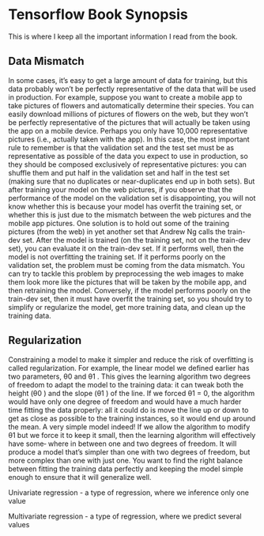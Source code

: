 # Tensorflow Book Synopsis

This is where I keep all the important information I read from the book.

## Data Mismatch

In some cases, it’s easy to get a large amount of data for training, but this data probably won’t be perfectly representative of the data that will be used in production. For example, suppose you want to create a mobile app to take pictures of flowers and automatically determine their species. You can easily download millions of pictures of flowers on the web, but they won’t be perfectly representative of the pictures that will actually be taken using the app on a mobile device. Perhaps you only have 10,000 representative pictures (i.e., actually taken with the app). In this case, the most important rule to remember is that the validation set and the test set must be as representative as possible of the data you expect to use in production, so they should be composed exclusively of representative pictures: you can shuffle them and put half in the validation set and half in the test set (making sure that no duplicates or near-duplicates end up in both sets). But after training your model on the web pictures, if you observe that the performance of the model on the validation set is disappointing, you will not know whether this is because your model has overfit the training set, or whether this is just due to the mismatch between the web pictures and the mobile app pictures. One solution is to hold out some of the training pictures (from the web) in yet another set that Andrew Ng calls the train-dev set. After the model is trained (on the training set, not on the train-dev set), you can evaluate it on the train-dev set. If it performs well, then the model is not overfitting the training set. If it performs poorly on the validation set, the problem must be coming from the data mismatch. You can try to tackle this problem by preprocessing the web images to make them look more like the pictures that will be taken by the mobile app, and then retraining the model. Conversely, if the model performs poorly on the train-dev set, then it must have overfit the training set, so you should try to simplify or regularize the model, get more training data, and clean up the training data.

## Regularization

Constraining a model to make it simpler and reduce the risk of overfitting is called regularization. For example, the linear model we defined earlier has two parameters, θ0 and θ1 . This gives the learning algorithm two degrees of freedom to adapt the model to the training data: it can tweak both the height (θ0 ) and the slope (θ1 ) of the line. If we forced θ1 = 0, the algorithm would have only one degree of freedom and would have a much harder time fitting the data properly: all it could do is move the line up or down to get as close as possible to the training instances, so it would end up around the mean. A very simple model indeed! If we allow the algorithm to modify θ1 but we force it to keep it small, then the learning algorithm will effectively have some‐ where in between one and two degrees of freedom. It will produce a model that’s simpler than one with two degrees of freedom, but more complex than one with just one. You want to find the right balance between fitting the training data perfectly and keeping the model simple enough to ensure that it will generalize well.

Univariate regression - a type of regression, where we inference only one value

Multivariate regression - a type of regression, where we predict several values
